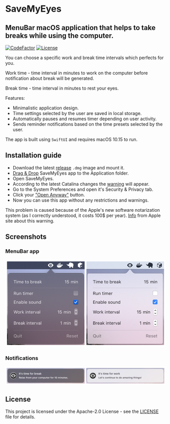 # SaveMyEyes

## MenuBar macOS application that helps to take breaks while using the computer.
[![CodeFactor](https://www.codefactor.io/repository/github/masich/savemyeyes/badge)](https://www.codefactor.io/repository/github/masich/savemyeyes)
[![License](https://img.shields.io/badge/License-Apache%202.0-blue.svg)](LICENSE)

You can choose a specific work and break time intervals which perfects for you.

Work time - time interval in minutes to work on the computer before notification about break will be generated.

Break time - time interval in minutes to rest your eyes.

Features:
* Minimalistic application design.
* Time settings selected by the user are saved in local storage.
* Automatically pauses and resumes timer depending on user activity.
* Sends reminder notifications based on the time presets selected by the user.

The app is built using ```SwiftUI``` and requires macOS 10.15 to run.

## Installation guide
* Download the latest [release](https://github.com/masich/SaveMyEyes/releases/) ```.dmg``` image and mount it.
* [Drag & Drop](Images/Readme/Installation/Drag&Drop.png) SaveMyEyes app to the Application folder.
* Open SaveMyEyes.
* According to the latest Catalina changes the [warning](Images/Readme/Installation/Warning.png) will appear.
* Go to the System Preferences and open it's Security & Privacy tab.
* Click your ["Open Anyway"](Images/Readme/Installation/Security.png) button.
* Now you can use this app without any restrictions and warnings.

This problem is caused because of the Apple's new software notarization system (as I correctly understood, it costs 100$ per year).
[Info](https://support.apple.com/en-us/HT202491) from Apple site about this warning.

## Screenshots
### MenuBar app
![MenuBar app](Images/Readme/Screenshots/MenuAppScreenshot.png)

### Notifications
![Notifications](Images/Readme/Screenshots/NotificationsScreenshot.png)

## License

This project is licensed under the Apache-2.0 License - see the [LICENSE](LICENSE) file for details.
